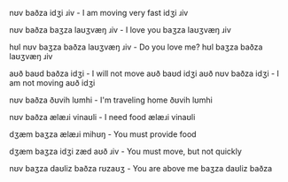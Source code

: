 nʊv baðza idʒi ɹiv - I am moving very fast
	idʒi ɹiv

nʊv baðza baʒza laʊʒvæŋ ɹiv - I love you
	baʒza laʊʒvæŋ ɹiv

hʊl nʊv baʒza baðza laʊʒvæŋ ɹiv - Do you love me?
	hʊl baʒza baðza laʊʒvæŋ ɹiv

aʊð baʊd baðza idʒi - I will not move
	aʊð baʊd idʒi
aʊð nʊv baðza idʒi - I am not moving
	aʊð idʒi

nʊv baðza ðʊvih lʊmhi - I'm traveling home
	ðʊvih lʊmhi

nʊv baðza ælæɹi vinaʊli - I need food
	ælæɹi vinaʊli

dʒæm baʒza ælæɹi mihʊŋ - You must provide food

dʒæm baʒza idʒi zæd aʊð ɹiv - You must move, but not quickly

nʊv baʒza daʊliz baðza rʊzaʊʒ - You are above me
	baʒza daʊliz baðza